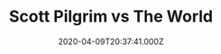 ---
title: "Scott Pilgrim vs The World"
date: 2020-04-09T20:37:41.000Z
permalink: /almanac/books/2020-04-09-scott-pilgrim-2/index.html
isbn13: 978-1620100011
---